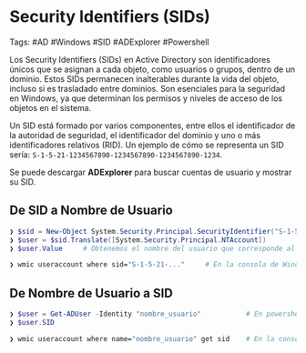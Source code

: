 # Security Identifiers (SIDs)

Tags: #AD #Windows #SID #ADExplorer #Powershell 

Los Security Identifiers (SIDs) en Active Directory son identificadores únicos que se asignan a cada objeto, como usuarios o grupos, dentro de un dominio. Estos SIDs permanecen inalterables durante la vida del objeto, incluso si es trasladado entre dominios. Son esenciales para la seguridad en Windows, ya que determinan los permisos y niveles de acceso de los objetos en el sistema.

Un SID está formado por varios componentes, entre ellos el identificador de la autoridad de seguridad, el identificador del dominio y uno o más identificadores relativos (RID). Un ejemplo de cómo se representa un SID sería: `S-1-5-21-1234567890-1234567890-1234567890-1234`.

Se puede descargar **ADExplorer** para buscar cuentas de usuario y mostrar su SID.
## De SID a Nombre de Usuario

```powershell
❯ $sid = New-Object System.Security.Principal.SecurityIdentifier("S-1-5-21-...")   # Colocamos el SID entre las comillas dobles en 'Powershell'
❯ $user = $sid.Translate([System.Security.Principal.NTAccount])
❯ $user.Value     # Obtenemos el nombre del usuario que corresponde al identificador proporcionado 
```

```bash 
❯ wmic useraccount where sid="S-1-5-21-..."     # En la consola de Windows 'cmd' 
```

## De Nombre de Usuario a SID

```powershell 
❯ $user = Get-ADUser -Identity "nombre_usuario"           # En powershell
❯ $user.SID
```

```bash 
❯ wmic useraccount where name="nombre_usuario" get sid    # En la consola de Windows 'cmd'
```

